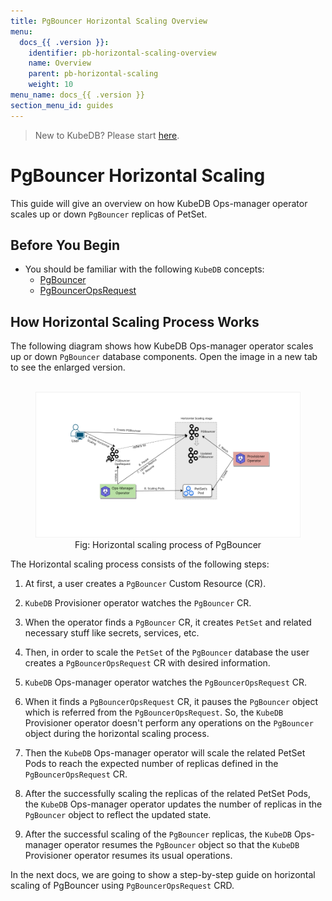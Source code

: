 ```yaml
---
title: PgBouncer Horizontal Scaling Overview
menu:
  docs_{{ .version }}:
    identifier: pb-horizontal-scaling-overview
    name: Overview
    parent: pb-horizontal-scaling
    weight: 10
menu_name: docs_{{ .version }}
section_menu_id: guides
---
```


> New to KubeDB? Please start [here](/docs/README.md).

# PgBouncer Horizontal Scaling

This guide will give an overview on how KubeDB Ops-manager operator scales up or down `PgBouncer` replicas of PetSet.

## Before You Begin

- You should be familiar with the following `KubeDB` concepts:
  - [PgBouncer](/docs/guides/pgbouncer/concepts/pgbouncer.md)
  - [PgBouncerOpsRequest](/docs/guides/pgbouncer/concepts/opsrequest.md)

## How Horizontal Scaling Process Works

The following diagram shows how KubeDB Ops-manager operator scales up or down `PgBouncer` database components. Open the image in a new tab to see the enlarged version.

<figure align="center">
  <img alt="Horizontal scaling process of PgBouncer" src="/docs/images/day-2-operation/pgbouncer/horizontal-scaling.png">
<figcaption align="center">Fig: Horizontal scaling process of PgBouncer</figcaption>
</figure>

The Horizontal scaling process consists of the following steps:

1. At first, a user creates a `PgBouncer` Custom Resource (CR).

2. `KubeDB` Provisioner  operator watches the `PgBouncer` CR.

3. When the operator finds a `PgBouncer` CR, it creates `PetSet` and related necessary stuff like secrets, services, etc.

4. Then, in order to scale the `PetSet` of the `PgBouncer` database the user creates a `PgBouncerOpsRequest` CR with desired information.

5. `KubeDB` Ops-manager operator watches the `PgBouncerOpsRequest` CR.

6. When it finds a `PgBouncerOpsRequest` CR, it pauses the `PgBouncer` object which is referred from the `PgBouncerOpsRequest`. So, the `KubeDB` Provisioner  operator doesn't perform any operations on the `PgBouncer` object during the horizontal scaling process.  

7. Then the `KubeDB` Ops-manager operator will scale the related PetSet Pods to reach the expected number of replicas defined in the `PgBouncerOpsRequest` CR.

8. After the successfully scaling the replicas of the related PetSet Pods, the `KubeDB` Ops-manager operator updates the number of replicas in the `PgBouncer` object to reflect the updated state.

9. After the successful scaling of the `PgBouncer` replicas, the `KubeDB` Ops-manager operator resumes the `PgBouncer` object so that the `KubeDB` Provisioner  operator resumes its usual operations.

In the next docs, we are going to show a step-by-step guide on horizontal scaling of PgBouncer using `PgBouncerOpsRequest` CRD.